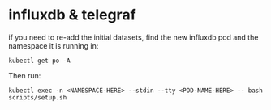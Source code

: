 # influxdb & telegraf

if you need to re-add the initial datasets, find the new influxdb pod and the namespace it is running in:

`kubectl get po -A`

Then run:

`kubectl exec -n <NAMESPACE-HERE> --stdin --tty <POD-NAME-HERE> -- bash scripts/setup.sh`
